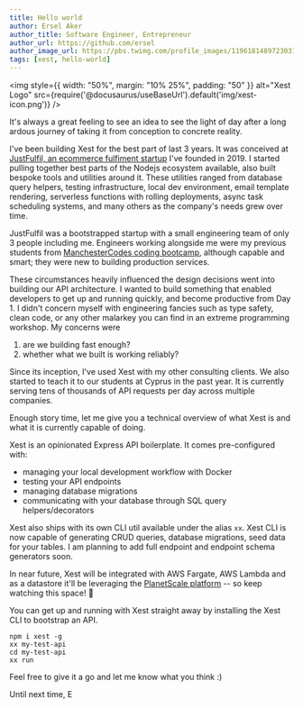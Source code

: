 ```yaml
---
title: Hello world
author: Ersel Aker
author_title: Software Engineer, Entrepreneur
author_url: https://github.com/ersel
author_image_url: https://pbs.twimg.com/profile_images/1196181489723031555/nQd1zqg3_400x400.jpg
tags: [xest, hello-world]
---
```


<img style={{ width: "50%", margin: "10% 25%", padding: "50" }} 
    alt="Xest Logo" 
    src={require('@docusaurus/useBaseUrl').default('img/xest-icon.png')}
/>

It's always a great feeling to see an idea to see the light of day after a long ardous journey of taking it from conception to concrete reality.

I've been building Xest for the best part of last 3 years. It was conceived at [JustFulfil, an ecommerce fulfiment startup](https://www.justfulfil.com/) I've founded in 2019. I started pulling together best parts of the Nodejs ecosystem available, also built bespoke tools and utilities around it. These utilities ranged from database query helpers, testing infrastructure, local dev environment, email template rendering, serverless functions with rolling deployments, async task scheduling systems, and many others as the company's needs grew over time. 

JustFulfil was a bootstrapped startup with a small engineering team of only 3 people including me. Engineers working alongside me were my previous students from [ManchesterCodes coding bootcamp](https://www.manchestercodes.com/), although capable and smart; they were new to building production services. 

These circumstances heavily influenced the design decisions went into building our API architecture. I wanted to build something that enabled developers to get up and running quickly, and become productive from Day 1. I didn't concern myself with engineering fancies such as type safety, clean code, or any other malarkey you can find in an extreme programming workshop. My concerns were 
1. are we building fast enough?
2. whether what we built is working reliably?

Since its inception, I've used Xest with my other consulting clients. We also started to teach it to our students at Cyprus in the past year. It is currently serving tens of thousands of API requests per day across multiple companies.

Enough story time, let me give you a technical overview of what Xest is and what it is currently capable of doing.

Xest is an opinionated Express API boilerplate. It comes pre-configured with:

+ managing your local development workflow with Docker
+ testing your API endpoints
+ managing database migrations
+ communicating with your database through SQL query helpers/decorators

Xest also ships with its own CLI util available under the alias `xx`. Xest CLI is now capable of generating CRUD queries, database migrations, seed data for your tables. I am planning to add full endpoint and endpoint schema generators soon.

In near future, Xest will be integrated with AWS Fargate, AWS Lambda and as a datastore it'll be leveraging the [PlanetScale platform](https://planetscale.com/) -- so keep watching this space! :rocket:

You can get up and running with Xest straight away by installing the Xest CLI to bootstrap an API.

```
npm i xest -g
xx my-test-api
cd my-test-api 
xx run
```

Feel free to give it a go and let me know what you think :)

Until next time,
E

